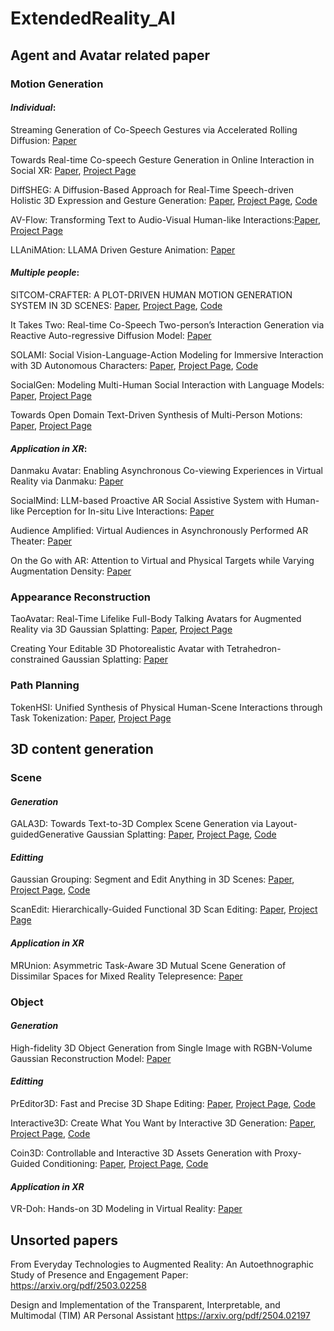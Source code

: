 # ExtendedReality_AI



## Agent and Avatar related  paper
### Motion Generation
#### ***Individual***:

Streaming Generation of Co-Speech Gestures via Accelerated Rolling Diffusion: [Paper](https://arxiv.org/pdf/2503.10488)

Towards Real-time Co-speech Gesture Generation
in Online Interaction in Social XR: [Paper](https://dl.acm.org/doi/pdf/10.1145/3570945.3607315), [Project Page](https://nkrome.github.io/CAGE.html)

DiffSHEG: A Diffusion-Based Approach for Real-Time Speech-driven Holistic 3D Expression and Gesture Generation: [Paper](https://arxiv.org/pdf/2401.04747), [Project Page](https://jeremycjm.github.io/proj/DiffSHEG/), [Code](https://github.com/JeremyCJM/DiffSHEG)

AV-Flow: Transforming Text to Audio-Visual Human-like Interactions:[Paper](https://arxiv.org/pdf/2502.13133), [Project Page](https://aggelinacha.github.io/AV-Flow/)


LLAniMAtion: LLAMA Driven Gesture Animation: [Paper](https://onlinelibrary.wiley.com/doi/epdf/10.1111/cgf.15167)

#### ***Multiple people***:
SITCOM-CRAFTER: A PLOT-DRIVEN HUMAN MOTION GENERATION SYSTEM IN 3D SCENES: [Paper](https://arxiv.org/pdf/2410.10790), [Project Page](https://windvchen.github.io/Sitcom-Crafter/), [Code](https://github.com/WindVChen/Sitcom-Crafter)

It Takes Two: Real-time Co-Speech Two-person’s Interaction Generation via Reactive Auto-regressive Diffusion Model: [Paper](https://arxiv.org/pdf/2412.02419)

SOLAMI: Social Vision-Language-Action Modeling
for Immersive Interaction with 3D Autonomous Characters: [Paper](https://arxiv.org/abs/2412.00174), [Project Page](https://solami-3d.github.io/), [Code](https://github.com/AlanJiang98/SOLAMI)

SocialGen: Modeling Multi-Human Social Interaction with Language Models: [Paper](https://arxiv.org/pdf/2503.22906), [Project Page](https://socialgenx.github.io/)

Towards Open Domain Text-Driven Synthesis of Multi-Person Motions: [Paper](https://link.springer.com/content/pdf/10.1007/978-3-031-73650-6_5.pdf), [Project Page](https://shanmy.github.io/Multi-Motion/)

#### ***Application in XR***:

Danmaku Avatar: Enabling Asynchronous Co-viewing
Experiences in Virtual Reality via Danmaku: [Paper](https://dl.acm.org/doi/pdf/10.1145/3706599.3720139)

SocialMind: LLM-based Proactive AR Social Assistive System with
Human-like Perception for In-situ Live Interactions: [Paper](https://dl.acm.org/doi/pdf/10.1145/3712286)

Audience Amplified: Virtual Audiences in Asynchronously Performed AR Theater: [Paper](https://ieeexplore.ieee.org/stamp/stamp.jsp?tp=&arnumber=10765466)

On the Go with AR: Attention to Virtual and Physical Targets
while Varying Augmentation Density: [Paper](https://dl.acm.org/doi/pdf/10.1145/3706598.3714289)

### Appearance Reconstruction
TaoAvatar: Real-Time Lifelike Full-Body Talking Avatars for
Augmented Reality via 3D Gaussian Splatting: [Paper](https://arxiv.org/pdf/2503.17032), [Project Page](https://pixelai-team.github.io/TaoAvatar/)

Creating Your Editable 3D Photorealistic Avatar with
Tetrahedron-constrained Gaussian Splatting: [Paper](https://arxiv.org/pdf/2504.20403)

### Path Planning
TokenHSI: Unified Synthesis of Physical Human-Scene Interactions
through Task Tokenization: [Paper](https://arxiv.org/pdf/2503.19901), [Project Page](https://liangpan99.github.io/TokenHSI/)

## 3D content generation
### Scene
#### ***Generation***
GALA3D: Towards Text-to-3D Complex Scene Generation via Layout-guidedGenerative Gaussian Splatting: [Paper](https://arxiv.org/abs/2402.07207), [Project Page](https://gala3d.github.io/), [Code](https://github.com/VDIGPKU/GALA3D)



#### ***Editting***
Gaussian Grouping: Segment and Edit Anything
in 3D Scenes: [Paper](https://arxiv.org/pdf/2312.00732), [Project Page](https://github.com/lkeab/gaussian-grouping), [Code](https://github.com/lkeab/gaussian-grouping)

ScanEdit: Hierarchically-Guided Functional 3D Scan Editing: [Paper](https://arxiv.org/pdf/2504.15049), [Project Page](https://aminebdj.github.io/scanedit/)


#### ***Application in XR***
MRUnion: Asymmetric Task-Aware 3D Mutual Scene Generation of
Dissimilar Spaces for Mixed Reality Telepresence: [Paper](https://ieeexplore.ieee.org/stamp/stamp.jsp?tp=&arnumber=10927649)


### Object
#### ***Generation***
High-fidelity 3D Object Generation from Single Image with RGBN-Volume
Gaussian Reconstruction Model: [Paper](https://arxiv.org/pdf/2504.01512)


#### ***Editting***
PrEditor3D: Fast and Precise 3D Shape Editing: [Paper](https://arxiv.org/pdf/2412.06592), [Project Page](https://ziyaerkoc.com/preditor3d/), [Code](https://github.com/Rgtemze/preditor3d)

Interactive3D: Create What You Want by Interactive 3D Generation: [Paper](https://arxiv.org/abs/2404.16510), [Project Page](https://interactive-3d.github.io/), [Code](https://github.com/interactive-3d/interactive3d)

Coin3D: Controllable and Interactive 3D Assets Generation with
Proxy-Guided Conditioning: [Paper](https://arxiv.org/pdf/2405.08054), [Project Page](https://zju3dv.github.io/coin3d/), [Code](https://github.com/zju3dv/Coin3D)


#### ***Application in XR***
VR-Doh: Hands-on 3D Modeling in Virtual Reality: [Paper](https://arxiv.org/pdf/2412.00814)   



## Unsorted papers
From Everyday Technologies to Augmented Reality: An
Autoethnographic Study of Presence and Engagement
Paper: https://arxiv.org/pdf/2503.02258

Design and Implementation of the Transparent,
Interpretable, and Multimodal (TIM) AR
Personal Assistant
https://arxiv.org/pdf/2504.02197